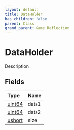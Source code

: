 ```yaml
---
layout: default
title: DataHolder
has_children: false
parent: Class
grand_parent: Game Reflection
---
```

# DataHolder
Description 

## Fields

| Type | Name |
|:----------|:--------------|
| [uint64](/riftbreaker-wiki/docs/game-reflection/components/uint64/) | data1 |
| [uint64](/riftbreaker-wiki/docs/game-reflection/components/uint64/) | data2 |
| [ushort](/riftbreaker-wiki/docs/game-reflection/enums/ushort/) | size |

